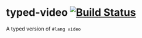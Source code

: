 # typed-video [![Build Status](https://travis-ci.org/stchang/typed-video.svg?branch=master)](https://travis-ci.org/stchang/typed-video)

A typed version of `#lang video`